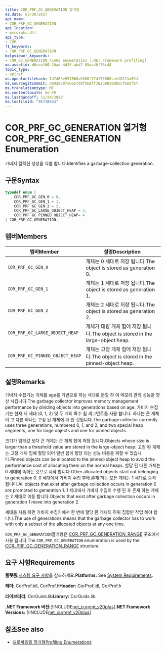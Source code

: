 ```yaml
---
title: COR_PRF_GC_GENERATION 열거형
ms.date: 03/30/2017
api_name:
- COR_PRF_GC_GENERATION
api_location:
- mscorwks.dll
api_type:
- COM
f1_keywords:
- COR_PRF_GC_GENERATION
helpviewer_keywords:
- COR_GC_GENERATION_FLAGS enumeration [.NET Framework profiling]
ms.assetid: d6ece160-26ad-4d39-abd7-05acd6f78c48
topic_type:
- apiref
ms.openlocfilehash: 1d7489e997868a9486f77d176580cee18213a99d
ms.sourcegitcommit: d8020797a6657d0fbbdff362b80300815f682f94
ms.translationtype: MT
ms.contentlocale: ko-KR
ms.lasthandoff: 11/24/2020
ms.locfileid: "95718564"
---
```

# <a name="cor_prf_gc_generation-enumeration"></a><span data-ttu-id="2bd9b-102">COR_PRF_GC_GENERATION 열거형</span><span class="sxs-lookup"><span data-stu-id="2bd9b-102">COR_PRF_GC_GENERATION Enumeration</span></span>

<span data-ttu-id="2bd9b-103">가비지 컬렉션 생성을 식별 합니다.</span><span class="sxs-lookup"><span data-stu-id="2bd9b-103">Identifies a garbage-collection generation.</span></span>  
  
## <a name="syntax"></a><span data-ttu-id="2bd9b-104">구문</span><span class="sxs-lookup"><span data-stu-id="2bd9b-104">Syntax</span></span>  
  
```cpp  
typedef enum {  
    COR_PRF_GC_GEN_0 = 0,  
    COR_PRF_GC_GEN_1 = 1,  
    COR_PRF_GC_GEN_2 = 2,  
    COR_PRF_GC_LARGE_OBJECT_HEAP = 3,
    COR_PRF_GC_PINNED_OBJECT_HEAP= 4
} COR_PRF_GC_GENERATION;  
```  
  
## <a name="members"></a><span data-ttu-id="2bd9b-105">멤버</span><span class="sxs-lookup"><span data-stu-id="2bd9b-105">Members</span></span>  
  
|<span data-ttu-id="2bd9b-106">멤버</span><span class="sxs-lookup"><span data-stu-id="2bd9b-106">Member</span></span>|<span data-ttu-id="2bd9b-107">설명</span><span class="sxs-lookup"><span data-stu-id="2bd9b-107">Description</span></span>|  
|------------|-----------------|  
|`COR_PRF_GC_GEN_0`|<span data-ttu-id="2bd9b-108">개체는 0 세대로 저장 됩니다.</span><span class="sxs-lookup"><span data-stu-id="2bd9b-108">The object is stored as generation 0.</span></span>|  
|`COR_PRF_GC_GEN_1`|<span data-ttu-id="2bd9b-109">개체는 1 세대로 저장 됩니다.</span><span class="sxs-lookup"><span data-stu-id="2bd9b-109">The object is stored as generation 1.</span></span>|  
|`COR_PRF_GC_GEN_2`|<span data-ttu-id="2bd9b-110">개체는 2 세대로 저장 됩니다.</span><span class="sxs-lookup"><span data-stu-id="2bd9b-110">The object is stored as generation 2.</span></span>|  
|`COR_PRF_GC_LARGE_OBJECT_HEAP`|<span data-ttu-id="2bd9b-111">개체가 대량 개체 힙에 저장 됩니다.</span><span class="sxs-lookup"><span data-stu-id="2bd9b-111">The object is stored in the large-object heap.</span></span>|  
|`COR_PRF_GC_PINNED_OBJECT_HEAP`|<span data-ttu-id="2bd9b-112">개체는 고정 개체 힙에 저장 됩니다.</span><span class="sxs-lookup"><span data-stu-id="2bd9b-112">The object is stored in the pinned-object heap.</span></span>|  
  
## <a name="remarks"></a><span data-ttu-id="2bd9b-113">설명</span><span class="sxs-lookup"><span data-stu-id="2bd9b-113">Remarks</span></span>  

 <span data-ttu-id="2bd9b-114">가비지 수집기는 개체를 age를 기반으로 하는 세대로 분할 하 여 메모리 관리 성능을 향상 시킵니다.</span><span class="sxs-lookup"><span data-stu-id="2bd9b-114">The garbage collector improves memory management performance by dividing objects into generations based on age.</span></span> <span data-ttu-id="2bd9b-115">가비지 수집기는 현재 세 세대 (0, 1, 2) 및 두 개의 특수 힙 세그먼트를 사용 합니다. 하나는 큰 개체이 고 다른 하나는 고정 된 개체에 대 한 것입니다.</span><span class="sxs-lookup"><span data-stu-id="2bd9b-115">The garbage collector currently uses three generations, numbered 0, 1, and 2, and two special heap segments, one for large objects and one for pinned objects.</span></span>
  
 <span data-ttu-id="2bd9b-116">크기가 임계값 보다 큰 개체는 큰 개체 힙에 저장 됩니다.</span><span class="sxs-lookup"><span data-stu-id="2bd9b-116">Objects whose size is larger than a threshold value are stored in the large-object heap.</span></span> <span data-ttu-id="2bd9b-117">고정 된 개체는 고정 개체 힙에 할당 되어 일반 힙에 할당 되는 성능 비용을 피할 수 있습니다.</span><span class="sxs-lookup"><span data-stu-id="2bd9b-117">Pinned objects can be allocated to the pinned-object heap to avoid the performance cost of allocating them on the normal heaps.</span></span> <span data-ttu-id="2bd9b-118">할당 된 다른 개체는 0 세대에 속하는 것으로 시작 합니다.</span><span class="sxs-lookup"><span data-stu-id="2bd9b-118">Other allocated objects start out belonging to generation 0.</span></span> <span data-ttu-id="2bd9b-119">0 세대에서 가비지 수집 후에 존재 하는 모든 개체는 1 세대로 승격 됩니다.</span><span class="sxs-lookup"><span data-stu-id="2bd9b-119">All objects that exist after garbage collection occurs in generation 0 are promoted to generation 1.</span></span> <span data-ttu-id="2bd9b-120">1 세대에서 가비지 수집이 수행 된 후 존재 하는 개체는 2 세대로 이동 합니다.</span><span class="sxs-lookup"><span data-stu-id="2bd9b-120">Objects that exist after garbage collection occurs in generation 1 move into generation 2.</span></span>  
  
 <span data-ttu-id="2bd9b-121">세대를 사용 하면 가비지 수집기에서 한 번에 할당 된 개체의 하위 집합만 작업 해야 합니다.</span><span class="sxs-lookup"><span data-stu-id="2bd9b-121">The use of generations means that the garbage collector has to work with only a subset of the allocated objects at any one time.</span></span>  
  
 <span data-ttu-id="2bd9b-122">`COR_PRF_GC_GENERATION`열거형은 [COR_PRF_GC_GENERATION_RANGE](cor-prf-gc-generation-range-structure.md) 구조에서 사용 됩니다.</span><span class="sxs-lookup"><span data-stu-id="2bd9b-122">The `COR_PRF_GC_GENERATION` enumeration is used by the [COR_PRF_GC_GENERATION_RANGE](cor-prf-gc-generation-range-structure.md) structure.</span></span>  
  
## <a name="requirements"></a><span data-ttu-id="2bd9b-123">요구 사항</span><span class="sxs-lookup"><span data-stu-id="2bd9b-123">Requirements</span></span>  

 <span data-ttu-id="2bd9b-124">**플랫폼:**[시스템 요구 사항](../../get-started/system-requirements.md)을 참조하세요.</span><span class="sxs-lookup"><span data-stu-id="2bd9b-124">**Platforms:** See [System Requirements](../../get-started/system-requirements.md).</span></span>  
  
 <span data-ttu-id="2bd9b-125">**헤더:** CorProf.idl, CorProf.h</span><span class="sxs-lookup"><span data-stu-id="2bd9b-125">**Header:** CorProf.idl, CorProf.h</span></span>  
  
 <span data-ttu-id="2bd9b-126">**라이브러리:** CorGuids.lib</span><span class="sxs-lookup"><span data-stu-id="2bd9b-126">**Library:** CorGuids.lib</span></span>  
  
 <span data-ttu-id="2bd9b-127">**.NET Framework 버전:**[!INCLUDE[net_current_v20plus](../../../../includes/net-current-v20plus-md.md)]</span><span class="sxs-lookup"><span data-stu-id="2bd9b-127">**.NET Framework Versions:** [!INCLUDE[net_current_v20plus](../../../../includes/net-current-v20plus-md.md)]</span></span>  
  
## <a name="see-also"></a><span data-ttu-id="2bd9b-128">참조</span><span class="sxs-lookup"><span data-stu-id="2bd9b-128">See also</span></span>

- [<span data-ttu-id="2bd9b-129">프로파일링 열거형</span><span class="sxs-lookup"><span data-stu-id="2bd9b-129">Profiling Enumerations</span></span>](profiling-enumerations.md)
